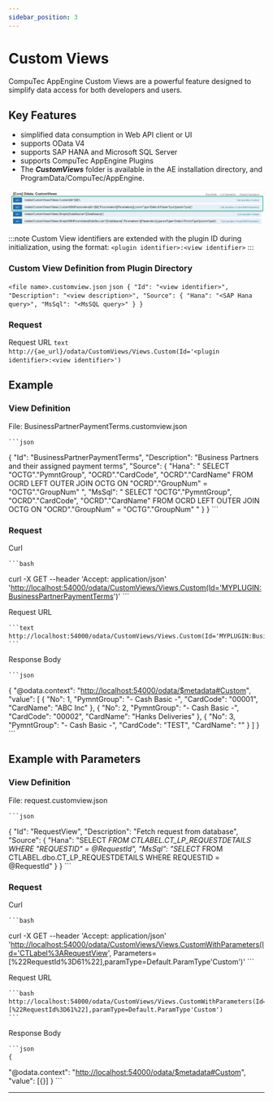 ```yaml
---
sidebar_position: 3
---
```


# Custom Views

CompuTec AppEngine Custom Views are a powerful feature designed to simplify data access for both developers and users.

## Key Features

- simplified data consumption in Web API client or UI
- supports OData V4
- supports SAP HANA and Microsoft SQL Server
- supports CompuTec AppEngine Plugins
- The <i>**CustomViews**</i> folder is available in the AE installation directory, and ProgramData/CompuTec/AppEngine.

![Custom View](./media/custom-views/core-odata.webp)

:::note
    Custom View identifiers are extended with the plugin ID during initialization, using the format:
    `<plugin identifier>:<view identifier>`
:::

### Custom View Definition from Plugin Directory

`<file name>.customview.json`
    ```json
{
  "Id": "<view identifier>",
  "Description": "<view description>",
  "Source": {
    "Hana": "<SAP Hana query>",
    "MsSql": "<MsSQL query>"
  }
}
    ```

### Request

Request URL
    ```text
    http://{ae_url}/odata/CustomViews/Views.Custom(Id='<plugin identifier>:<view identifier>')
    ```

## Example

### View Definition

File: BusinessPartnerPaymentTerms.customview.json

    ```json
{
  "Id": "BusinessPartnerPaymentTerms",
  "Description": "Business Partners and their assigned payment terms",
  "Source": {
    "Hana": "
        SELECT
            \"OCTG\".\"PymntGroup\", \"OCRD\".\"CardCode\", \"OCRD\".\"CardName\"
        FROM OCRD
        LEFT OUTER JOIN OCTG ON \"OCRD\".\"GroupNum\" = \"OCTG\".\"GroupNum\"
        ",
     "MsSql": "
        SELECT
            \"OCTG\".\"PymntGroup\", \"OCRD\".\"CardCode\", \"OCRD\".\"CardName\"
        FROM OCRD
        LEFT OUTER JOIN OCTG ON \"OCRD\".\"GroupNum\" = \"OCTG\".\"GroupNum\"
        "
  }
}
    ```

### Request

Curl

    ```bash
curl -X GET --header 'Accept: application/json' '<http://localhost:54000/odata/CustomViews/Views.Custom(Id='MYPLUGIN:BusinessPartnerPaymentTerms>')'
    ```

Request URL

    ```text
    http://localhost:54000/odata/CustomViews/Views.Custom(Id='MYPLUGIN:BusinessPartnerPaymentTerms')
    ```

Response Body

    ```json
{
  "@odata.context": "<http://localhost:54000/odata/$metadata#Custom>",
  "value": [
    {
      "No": 1,
      "PymntGroup": "- Cash Basic -",
      "CardCode": "00001",
      "CardName": "ABC Inc"
    },
    {
      "No": 2,
      "PymntGroup": "- Cash Basic -",
      "CardCode": "00002",
      "CardName": "Hanks Deliveries"
    },
    {
      "No": 3,
      "PymntGroup": "- Cash Basic -",
      "CardCode": "TEST",
      "CardName": ""
    }
  ]
}
    ```

## Example with Parameters

### View Definition

File: request.customview.json

    ```json
{
  "Id": "RequestView",
  "Description": "Fetch request from database",
  "Source": {
    "Hana": "SELECT *FROM CTLABEL.CT_LP_REQUESTDETAILS WHERE \"REQUESTID\" = @RequestId",
    "MsSql": "SELECT* FROM CTLABEL.dbo.CT_LP_REQUESTDETAILS WHERE REQUESTID = @RequestId"
  }
}
    ```

### Request

Curl

    ```bash
curl -X GET --header 'Accept: application/json' '<http://localhost:54000/odata/CustomViews/Views.CustomWithParameters(Id='CTLabel%3ARequestView>', Parameters=[%22RequestId%3D61%22],paramType=Default.ParamType'Custom')'
    ```

Request URL

    ```bash
    http://localhost:54000/odata/CustomViews/Views.CustomWithParameters(Id='CTLabel%3ARequestView',Parameters=[%22RequestId%3D61%22],paramType=Default.ParamType'Custom')
    ```

Response Body

    ```json
    {
  "@odata.context": "<http://localhost:54000/odata/$metadata#Custom>",
  "value": [{}]
    }
    ```

---
